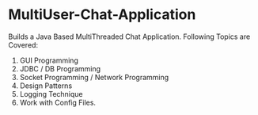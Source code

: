 # MultiUser-Chat-Application
Builds a Java Based MultiThreaded Chat Application. 
Following Topics are Covered:
1. GUI Programming
2. JDBC / DB Programming
3. Socket Programming / Network Programming
4. Design Patterns
5. Logging Technique
6. Work with Config Files.
